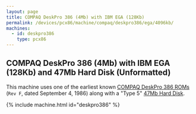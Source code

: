 ```yaml
---
layout: page
title: COMPAQ DeskPro 386 (4Mb) with IBM EGA (128Kb)
permalink: /devices/pcx86/machine/compaq/deskpro386/ega/4096kb/
machines:
  - id: deskpro386
    type: pcx86
---
```


COMPAQ DeskPro 386 (4Mb) with IBM EGA (128Kb) and 47Mb Hard Disk (Unformatted)
------------------------------------------------------------------------------

This machine uses one of the earliest known [COMPAQ DeskPro 386 ROMs](/devices/pcx86/rom/compaq/deskpro386/)
(`Rev F`, dated September 4, 1986) along with a "Type 5" [47Mb Hard Disk](/disks/pcx86/fixed/47mb/).

{% include machine.html id="deskpro386" %}
